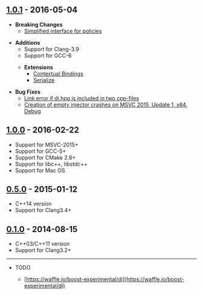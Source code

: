## [1.0.1] - 2016-05-04
- **Breaking Changes**
    - [Simplified interface for policies](http://boost-experimental.github.io/di/user_guide/index.html#policies)
>
- **Additions**
    - Support for Clang-3.9
    - Support for GCC-6
    >
    - **Extensions**
        - [Contextual Bindings](http://boost-experimental.github.io/di/extensions/index.html#contextual-bindings)
        - [Serialize](http://boost-experimental.github.io/di/extensions/index.html#serialize)
>
- **Bug Fixes**
    - [Link error if di.hpp is included in two cpp-files](https://github.com/boost-experimental/di/issues/212)
    - [Creation of empty injector crashes on MSVC 2015, Update 1, x64, Debug](https://github.com/boost-experimental/di/issues/211)

## [1.0.0] - 2016-02-22
- Support for MSVC-2015+
- Support for GCC-5+
- Support for CMake 2.8+
- Support for libc++, libstdc++
- Support for Mac OS

## [0.5.0] - 2015-01-12
- C++14 version
- Support for Clang3.4+

## [0.1.0] - 2014-08-15
- C++03/C++11 version
- Support for Clang3.2+

---

* TODO

    * [https://waffle.io/boost-experimental/di](https://waffle.io/boost-experimental/di)

[1.0.1]: https://github.com/boost-experimental/di/compare/v1.0.0...v1.0.1
[1.0.0]: https://github.com/boost-experimental/di/compare/v0.5.0...v1.0.0
[0.5.0]: https://github.com/boost-experimental/di/compare/v0.1.0...v0.5.0
[0.1.0]: https://github.com/boost-experimental/di/tree/v0.1.0
